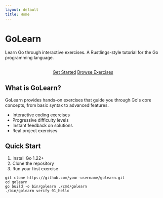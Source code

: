 ```yaml
---
layout: default
title: Home
---
```


<div class="gopher-card">
  <h1>GoLearn</h1>
  <p>Learn Go through interactive exercises. A Rustlings-style tutorial for the Go programming language.</p>
  
  <div style="text-align: center; margin: 30px 0;">
    <a href="/getting-started" class="gopher-btn gopher-btn-primary">Get Started</a>
    <a href="/exercises" class="gopher-btn gopher-btn-secondary">Browse Exercises</a>
  </div>
</div>

<div class="gopher-card">
  <h2>What is GoLearn?</h2>
  <p>GoLearn provides hands-on exercises that guide you through Go's core concepts, from basic syntax to advanced features.</p>
  
  <ul>
    <li>Interactive coding exercises</li>
    <li>Progressive difficulty levels</li>
    <li>Instant feedback on solutions</li>
    <li>Real project exercises</li>
  </ul>
</div>

<div class="gopher-card">
  <h2>Quick Start</h2>
  <ol>
    <li>Install Go 1.22+</li>
    <li>Clone the repository</li>
    <li>Run your first exercise</li>
  </ol>
  
  <pre><code>git clone https://github.com/your-username/golearn.git
cd golearn
go build -o bin/golearn ./cmd/golearn
./bin/golearn verify 01_hello</code></pre>
</div>
